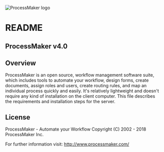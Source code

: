 ![ProcessMaker logo](http://www.processmaker.com/themes/processmaker/images/logo.jpg "ProcessMaker")

README
======

ProcessMaker v4.0
----------------


Overview
--------

ProcessMaker is an open source, workflow management software suite, which
includes tools to automate your workflow, design forms, create documents, assign
roles and users, create routing rules, and map an individual process quickly and
easily. It's relatively lightweight and doesn't require any kind of installation
on the client computer. This file describes the requirements and installation
steps for the server.

License
-------

ProcessMaker - Automate your Workflow
Copyright (C) 2002 - 2018 ProcessMaker Inc.


For further information visit:
http://www.processmaker.com/
